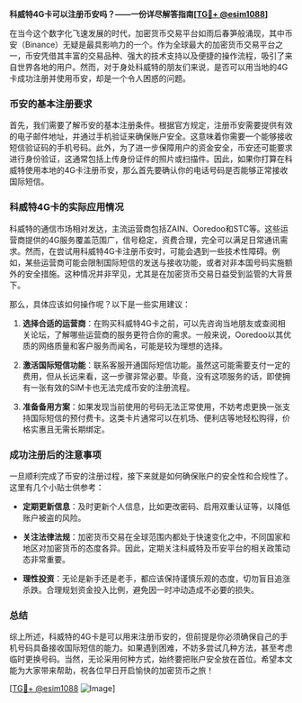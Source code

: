 **科威特4G卡可以注册币安吗？——一份详尽解答指南[[TG💪+ @esim1088](https://t.me/s/esim1088)]**

在当今这个数字化飞速发展的时代，加密货币交易平台如雨后春笋般涌现，其中币安（Binance）无疑是最具影响力的一个。作为全球最大的加密货币交易平台之一，币安凭借其丰富的交易品种、强大的技术支持以及便捷的操作流程，吸引了来自世界各地的用户。然而，对于身处科威特的朋友们来说，是否可以用当地的4G卡成功注册并使用币安，却是一个令人困惑的问题。

### 币安的基本注册要求

首先，我们需要了解币安的基本注册条件。根据官方规定，注册币安需要提供有效的电子邮件地址，并通过手机验证来确保账户安全。这意味着你需要一个能够接收短信验证码的手机号码。此外，为了进一步保障用户的资金安全，币安还可能要求进行身份验证，这通常包括上传身份证件的照片或扫描件。因此，如果你打算在科威特使用本地的4G卡注册币安，那么首先要确认你的电话号码是否能够正常接收国际短信。

### 科威特4G卡的实际应用情况

科威特的通信市场相对发达，主流运营商包括ZAIN、Ooredoo和STC等。这些运营商提供的4G服务覆盖范围广，信号稳定，资费合理，完全可以满足日常通讯需求。然而，在尝试用科威特4G卡注册币安时，可能会遇到一些技术性障碍。例如，某些运营商可能会限制国际短信的发送与接收功能，或者对非本国号码实施额外的安全措施。这种情况并非罕见，尤其是在加密货币交易日益受到监管的大背景下。

那么，具体应该如何操作呢？以下是一些实用建议：

1. **选择合适的运营商**：在购买科威特4G卡之前，可以先咨询当地朋友或查阅相关论坛，了解哪些运营商的服务更符合你的需求。一般来说，Ooredoo以其优质的网络质量和客户服务而闻名，可能是较为理想的选择。
   
2. **激活国际短信功能**：联系客服开通国际短信功能。虽然这可能需要支付一定的费用，但从长远来看，这一步骤非常必要。毕竟，没有这项服务的话，即使拥有一张有效的SIM卡也无法完成币安的注册流程。

3. **准备备用方案**：如果发现当前使用的号码无法正常使用，不妨考虑更换一张支持国际短信的预付费卡。这类卡片通常可以在机场、便利店等地轻松购得，价格实惠且无需长期绑定。

### 成功注册后的注意事项

一旦顺利完成了币安的注册过程，接下来就是如何确保账户的安全性和合规性了。这里有几个小贴士供参考：

- **定期更新信息**：及时更新个人信息，比如更改密码、启用双重认证等，以降低账户被盗的风险。
  
- **关注法律法规**：加密货币交易在全球范围内都处于快速变化之中，不同国家和地区对加密货币的态度各异。因此，定期关注科威特及币安平台的相关政策动态非常重要。

- **理性投资**：无论是新手还是老手，都应该保持谨慎乐观的态度，切勿盲目追涨杀跌。合理规划资金投入比例，避免因一时冲动造成不必要的损失。

### 总结

综上所述，科威特的4G卡是可以用来注册币安的，但前提是你必须确保自己的手机号码具备接收国际短信的能力。如果遇到困难，不妨多尝试几种方法，甚至考虑临时更换号码。当然，无论采用何种方式，始终要把账户安全放在首位。希望本文能为大家带来帮助，祝各位早日开启愉快的加密货币之旅！

[[TG💪+ @esim1088](https://t.me/s/esim1088) ![Image](https://i.postimg.cc/4NQfJmqS/Snipaste-2025-05-13-00-14-12.png)]